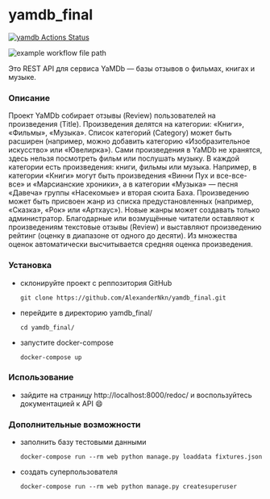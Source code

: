 # yamdb_final

[![yamdb Actions Status](https://github.com/AlexanderNkn/yamdb_final/workflows/.github/workflows/yamdb.yaml/badge.svg)](https://github.com/AlexanderNkn/yamdb_final/actions)

![example workflow file path](https://github.com/AlexanderNkn/yamdb_final/workflows/.github/workflows/yamdb.yaml/badge.svg)

Это REST API для сервиса YaMDb — базы отзывов о фильмах, книгах и музыке.

### Описание
Проект YaMDb собирает отзывы (Review) пользователей на произведения (Title). Произведения делятся на категории: «Книги», «Фильмы», «Музыка». Список категорий (Category) может быть расширен (например, можно добавить категорию «Изобразительное искусство» или «Ювелирка»).
Сами произведения в YaMDb не хранятся, здесь нельзя посмотреть фильм или послушать музыку.
В каждой категории есть произведения: книги, фильмы или музыка. Например, в категории «Книги» могут быть произведения «Винни Пух и все-все-все» и «Марсианские хроники», а в категории «Музыка» — песня «Давеча» группы «Насекомые» и вторая сюита Баха. Произведению может быть присвоен жанр из списка предустановленных (например, «Сказка», «Рок» или «Артхаус»). Новые жанры может создавать только администратор. 
Благодарные или возмущённые читатели оставляют к произведениям текстовые отзывы (Review) и выставляют произведению рейтинг (оценку в диапазоне от одного до десяти). Из множества оценок автоматически высчитывается средняя оценка произведения.

### Установка
- склонируйте проект с реппозитория GitHub
    ```
    git clone https://github.com/AlexanderNkn/yamdb_final.git
    ```
- перейдите в директорию yamdb_final/
    ```
    cd yamdb_final/
    ```
- запустите docker-compose
    ```
    docker-compose up
    ```

### Использование
- зайдите на страницу http://localhost:8000/redoc/ 
и воспользуйтесь документацией к API :smile:

### Дополнительные возможности
- заполнить базу тестовыми данными
    ```
    docker-compose run --rm web python manage.py loaddata fixtures.json
    ```
- создать суперпользователя
    ```
    docker-compose run --rm web python manage.py createsuperuser
    ```

